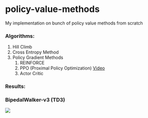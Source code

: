 # policy-value-methods
My implementation on bunch of policy value methods from scratch
### Algorithms:
<ol>
  <li>Hill Climb</li>
  <li>Cross Entropy Method</li>
  <li>Policy Gradient Methods
    <ol>
      <li>REINFORCE</li>
      <li>PPO (Proximal Policy Optimization) <a href="https://youtu.be/5DI7jpg2mHw">Video</a></li>
      <li>Actor Critic</li>
    </ol>
  </li>
</ol>

### Results:

### BipedalWalker-v3 (TD3)
![](https://github.com/QasimWani/policy-value-methods/blob/master/assets/bipedal_td3.gif) 
